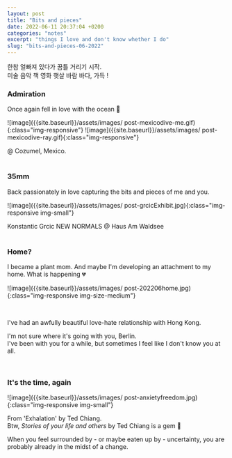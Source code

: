 ```yaml
---
layout: post
title: "Bits and pieces"
date: 2022-06-11 20:37:04 +0200
categories: "notes"
excerpt: "things I love and don't know whether I do"
slug: "bits-and-pieces-06-2022"
---
```


한참 얼빠져 있다가 꿈틀 거리기 시작. <br>
미술 음악 책 영화 햇살 바람 바다, 가득 !

### Admiration
Once again fell in love with the ocean 💙

![image]({{site.baseurl}}/assets/images/
post-mexicodive-me.gif){:class="img-responsive"}
![image]({{site.baseurl}}/assets/images/
post-mexicodive-ray.gif){:class="img-responsive"}
<figcaption>@ Cozumel, Mexico.</figcaption>

<br>

### 35mm 
Back passionately in love capturing the bits and pieces of me and you.

![image]({{site.baseurl}}/assets/images/
post-grcicExhibit.jpg){:class="img-responsive img-small"}
<figcaption>Konstantic Grcic NEW NORMALS @ Haus Am Waldsee</figcaption>

<br>

### Home?
I became a plant mom. And maybe I'm developing an attachment to my home. What is happening 💔

![image]({{site.baseurl}}/assets/images/
post-202206home.jpg){:class="img-responsive img-size-medium"}

<br>

I've had an awfully beautiful love-hate relationship with Hong Kong.

I'm not sure where it's going with you, Berlin. <br> I've been with you for a while, but sometimes I feel like I don't know you at all.  

<br>

### It's the time, again
![image]({{site.baseurl}}/assets/images/
post-anxietyfreedom.jpg){:class="img-responsive img-small"}
<figcaption>From 'Exhalation' by Ted Chiang. <br> Btw, <i>Stories of your life and others</i> by Ted Chiang is a gem 💎 </figcaption>

When you feel surrounded by - or maybe eaten up by - uncertainty, you are probably already in the midst of a change.